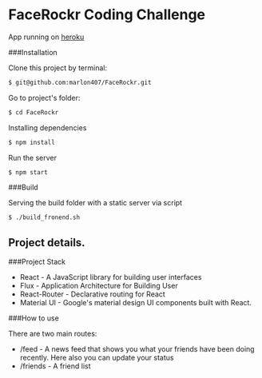 # FaceRockr Coding Challenge

App running on [heroku](https://guarded-depths-50089.herokuapp.com/#/)

###Installation

Clone this project by terminal:
```bash
$ git@github.com:marlon407/FaceRockr.git
```

Go to project's folder:

```bash
$ cd FaceRockr
```

Installing dependencies
```bash
$ npm install
```

Run the server
```bash
$ npm start
```

###Build

Serving the build folder with a static server via script

```bash
$ ./build_fronend.sh
```

## Project details.

###Project Stack

- React - A JavaScript library for building user interfaces
- Flux - Application Architecture for Building User
- React-Router - Declarative routing for React
- Material UI - Google's material design UI components built with React.

###How to use

There are two main routes:
 - /feed - A news feed that shows you what your friends have been doing recently. Here also you can update your status
 - /friends - A friend list
